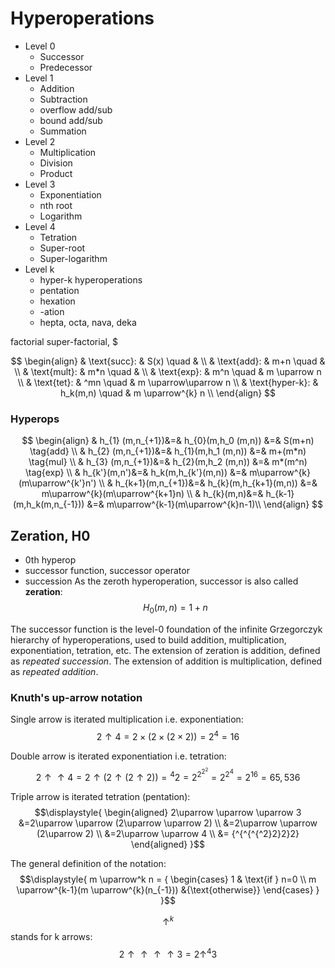 # Hyperoperations

* Level 0
  - Successor
  - Predecessor
* Level 1
  - Addition
  - Subtraction
  - overflow add/sub
  - bound add/sub
  - Summation
* Level 2
  - Multiplication
  - Division
  - Product
* Level 3
  - Exponentiation
  - nth root
  - Logarithm
* Level 4
  - Tetration
  - Super-root
  - Super-logarithm
* Level k
  - hyper-k hyperoperations
  - pentation
  - hexation
  - <greek-prefix>-ation
  - hepta, octa, nava, deka

factorial
super-factorial, $


$$
\begin{align}
 & \text{succ}:    & S(x)     \quad &                       \\
 & \text{add}:     & m+n      \quad &                       \\
 & \text{mult}:    & m*n      \quad &                       \\
 & \text{exp}:     & m^n      \quad & m \uparrow         n  \\
 & \text{tet}:     & ^mn      \quad & m \uparrow\uparrow n  \\
 & \text{hyper-k}: & h_k(m,n) \quad & m \uparrow^{k}   n    \\
\end{align}
$$

### Hyperops

$$
\begin{align}
& h_{1}  (m,n_{+1})&=& h_{0}(m,h_0    (m,n)) &=& S(m+n)        \tag{add} \\
& h_{2}  (m,n_{+1})&=& h_{1}(m,h_1    (m,n)) &=& m+(m*n)       \tag{mul} \\
& h_{3}  (m,n_{+1})&=& h_{2}(m,h_2    (m,n)) &=& m*(m^n)       \tag{exp} \\
& h_{k'}(m,n')&=& h_k(m,h_{k'}(m,n)) &=& m\uparrow^{k}(m\uparrow^{k'}n') \\
& h_{k+1}(m,n_{+1})&=& h_{k}(m,h_{k+1}(m,n)) &=& m\uparrow^{k}(m\uparrow^{k+1}n) \\
& h_{k}(m,n)&=& h_{k-1}(m,h_k(m,n_{-1})) &=& m\uparrow^{k-1}(m\uparrow^{k}n-1)\\
\end{align}
$$


## Zeration, H0
- 0th hyperop
- successor function, successor operator
- succession
As the zeroth hyperoperation, successor is also called **zeration**: 
$$H_0(m, n) = 1 + n$$

The successor function is the level-0 foundation of the infinite Grzegorczyk hierarchy of hyperoperations, used to build addition, multiplication, exponentiation, tetration, etc.
The extension of zeration is addition, defined as *repeated succession*.
The extension of addition is multiplication, defined as *repeated addition*.


### Knuth's up-arrow notation

Single arrow is iterated multiplication i.e. exponentiation:   
$$\displaystyle{
2 \uparrow 4 = 
2 \times (2\times (2\times 2)) = 
2^{4} = 16
}$$

Double arrow is iterated exponentiation i.e. tetration:   
$$\displaystyle{
2\uparrow \uparrow 4 = 2 \uparrow (2\uparrow (2\uparrow 2)) = 
{^4}2 = 2^{2^{2^{2}}} = 2^{2^{4}} = 2^{16} = 65,536
}$$

Triple arrow is iterated tetration (pentation):   
$$\displaystyle{
\begin{aligned}
  2\uparrow \uparrow \uparrow 3
&=2\uparrow \uparrow (2\uparrow \uparrow 2)   \\
&=2\uparrow \uparrow (2\uparrow 2)            \\
&=2\uparrow \uparrow 4 \\
&= {^{^{^{^2}2}2}2}
\end{aligned}
}$$

The general definition of the notation:   
$$\displaystyle{
m \uparrow^k n = {
  \begin{cases}
  1                 & \text{if } n=0       \\
  m \uparrow^{k-1}(m \uparrow^{k}(n_{-1}))  &{\text{otherwise}}
\end{cases}
}
}$$

$$\uparrow^k$$ stands for k arrows:    
$${\displaystyle 2\uparrow \uparrow \uparrow \uparrow 3=2\uparrow^{4}3}$$
